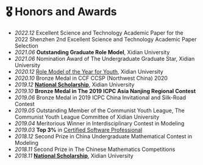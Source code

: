 # 🎖 Honors and Awards
- *2022.12* Excellent Science and Technology Academic Paper for the 2022 Shenzhen 2nd Excellent Science and Technology Academic Paper Selection
- *2021.06* **Outstanding Graduate Role Model**, Xidian University
- *2021.06* Nomination Award of The Undergraduate Graduate Star, Xidian University
- *2020.12* [Role Model of the Year for Youth](https://mp.weixin.qq.com/s/pDjXAsyeeQyZP5Ipy0R4ng), Xidian University
- *2020.10* Bronze Medal in CCF CCSP (Northwest China) 2020
- *2019.12* [**National Scholarship**](http://www.moe.gov.cn/srcsite/A05/s7505/201912/t20191217_412368.html), Xidian University
- *2019.10* **Bronze Medal in The 2019 ICPC Asia Nanjing Regional Contest**
- *2019.06* Bronze Medal in 2019 ICPC China Invitational and Silk-Road Contest
- *2019.05* Outstanding Member of the Communist Youth League, The Communist Youth League Committee of Xidian University
- *2019.04* Meritorious Winner in Interdisciplinary Contest in Modeling
- *2019.03* **Top 3%** in [Certified Software Professional](https://www.cspro.org/)
- *2018.12* Second Prize in China Undergraduate Mathematical Contest in Modeling
- *2018.11* Second Prize in The Chinese Mathematics Competitions
- *2018.11* [**National Scholarship**](http://www.moe.gov.cn/srcsite/A05/s7505/201811/t20181114_354826.html), Xidian University
